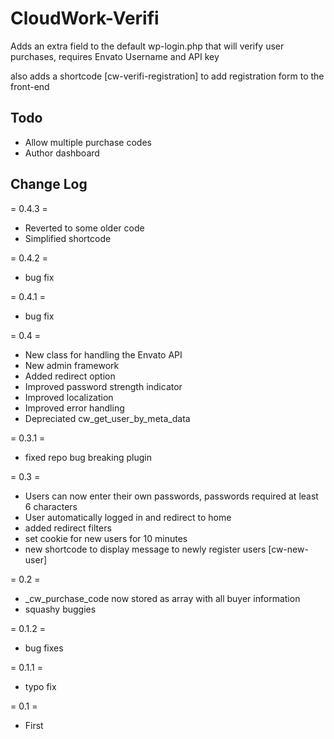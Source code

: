 CloudWork-Verifi
================

Adds an extra field to the default wp-login.php that will verify user purchases, requires Envato Username and API key 

also adds a shortcode [cw-verifi-registration] to add registration form to the front-end 

Todo
------

* Allow multiple purchase codes
* Author dashboard

Change Log
-----------------
= 0.4.3 =

* Reverted to some older code
* Simplified shortcode

= 0.4.2 =

* bug fix

= 0.4.1 =

* bug fix

= 0.4 =

* New class for handling the Envato API
* New admin framework
* Added redirect option
* Improved password strength indicator 
* Improved localization
* Improved error handling
* Depreciated cw_get_user_by_meta_data

= 0.3.1 =

* fixed repo bug breaking plugin

= 0.3 =

* Users can now enter their own passwords, passwords required at least 6 characters
* User automatically logged in and redirect to home
* added redirect filters
* set cookie for new users for 10 minutes
* new shortcode to display message to newly register users [cw-new-user]

= 0.2 =

* _cw_purchase_code now stored as array with all buyer information
* squashy buggies
 
= 0.1.2 = 

* bug fixes

= 0.1.1 = 

* typo fix

= 0.1 =

* First